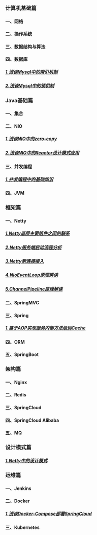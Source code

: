 ### 计算机基础篇
#### 一、网络
#### 二、操作系统
#### 三、数据结构与算法
#### 四、数据库
##### [1.浅谈Mysql中的索引机制](./articles/cs/db/index-1.md)
##### [2.浅谈Mysql中的锁机制](./articles/cs/db/lock.md)
### Java基础篇
#### 一、集合
#### 二、NIO
##### [1.浅谈NIO中的zero-copy](./articles/java/nio/nio-zerocopy.md)
##### [2.浅谈NIO中的Reactor设计模式应用](./articles/java/nio/nio-reactor.md)
#### 三、并发编程
##### [1.并发编程中的基础知识](./articles/concurrent/base.md)
#### 四、JVM
### 框架篇
#### 一、Netty
##### [1.Netty底层主要组件之间的联系](./articles/frame/netty/source-read-all.md)
##### [2.Netty服务端启动流程分析](./articles/frame/netty/sr-server-start.md)
##### [3.Netty新连接接入](./articles/frame/netty/sr-newchannel.md)
##### [4.NioEventLoop原理解读](./articles/frame/netty/sr-eventloop.md)
##### [5.ChannelPipeline原理解读](./articles/frame/netty/sr-pipeline.md)
#### 二、SpringMVC
#### 三、Spring
##### [1.基于AOP实现服务内部方法级别Cache](./articles/frame/spring/aop-cache.md)
#### 四、ORM
#### 五、SpringBoot
### 架构篇
#### 一、Nginx
#### 二、Redis
#### 三、SpringCloud
#### 四、SpringCloud Alibaba
#### 五、MQ
### 设计模式篇
##### [1.Netty中的设计模式](./articles/frame/netty/sr-pattern.md)
### 运维篇
#### 一、Jenkins
#### 二、Docker
##### [1.浅谈Docker-Compose部署SpringCloud](./articles/ops/docker/docker-compose-ops-sc-1.md)
#### 三、Kubernetes